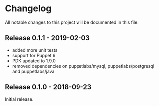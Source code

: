 # Changelog

All notable changes to this project will be documented in this file.

## Release 0.1.1 - 2019-02-03

- added more unit tests
- support for Puppet 6
- PDK updated to 1.9.0
- removed dependencies on puppetlabs/mysql, puppetlabs/postgresql and puppetlabs/java

## Release 0.1.0 - 2018-09-23

Initial release.

